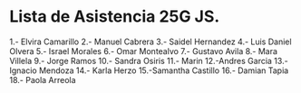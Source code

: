 # Lista de Asistencia 25G JS.
1.- Elvira Camarillo
2.- Manuel Cabrera
3.- Saidel Hernandez
4.- Luis Daniel Olvera
5.- Israel Morales
6.- Omar Montealvo
7.- Gustavo Avila
8.- Mara Villela
9.- Jorge Ramos
10.- Sandra Osiris
11.- Marin
12.-Andres Garcia
13.-Ignacio Mendoza
14.- Karla Herzo
15.-Samantha Castillo
16.- Damian Tapia
18.- Paola Arreola
